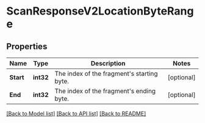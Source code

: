 # ScanResponseV2LocationByteRange

## Properties

Name | Type | Description | Notes
------------ | ------------- | ------------- | -------------
**Start** | **int32** | The index of the fragment&#39;s starting byte. | [optional] 
**End** | **int32** | The index of the fragment&#39;s ending byte. | [optional] 

[[Back to Model list]](../README.md#documentation-for-models) [[Back to API list]](../README.md#documentation-for-api-endpoints) [[Back to README]](../README.md)


